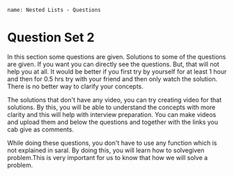 ```ngMeta
name: Nested Lists - Questions
```
# Question Set 2


In this section some questions are given. Solutions to some of the questions are given. If you want you can directly see the questions. But, that will not help you at all. It would be better if you first try by yourself for at least 1 hour and then  for 0.5 hrs try with your friend and then only watch the solution. There is no better way to clarify your concepts.

The solutions that don't have any video, you can try creating video for that solutions. By this, you will be able to understand the concepts with more clarity and this will help with interview preparation. You can make videos and upload them and below the questions and together with the links you cab give as comments. 

While doing these questions, you don't have to use any function which is not explained in saral. By doing this, you will learn how to solvegiven problem.This is very important for us to know that how we will solve a problem.